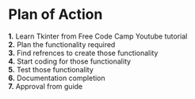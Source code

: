 # **Plan of Action**
**1.** Learn Tkinter from Free Code Camp Youtube tutorial\
**2.** Plan the functionality required\
**3.** Find refrences to create those functionality\
**4.** Start coding for those functionality\
**5.** Test those functionality\
**6.** Documentation completion\
**7.** Approval from guide
